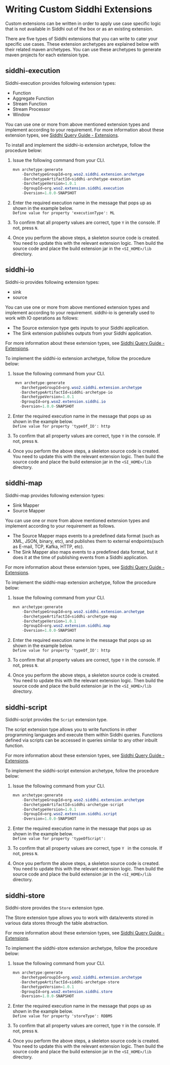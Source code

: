 # Writing Custom Siddhi Extensions

Custom extensions can be written in order to apply use case specific logic that is not available in Siddhi out of the 
box or as an existing extension.

There are five types of Siddhi extensions that you can write to cater your specific use cases. These extension 
archetypes are explained below with their related maven archetypes. You can use these archetypes to generate maven projects
for each extension type.

## siddhi-execution

Siddhi-execution provides following extension types:

- Function
- Aggregate Function
- Stream Function
- Stream Processor
- Window

You can use one or more from above mentioned extension types and
implement according to your requirement. For more information about
these extension types, see [Siddhi Query Guide -
Extensions](https://siddhi-io.github.io/siddhi/documentation/siddhi-4.x/query-guide-4.x/#extensions).

To install and implement the siddhi-io extension archetype, follow the
procedure below:

1. Issue the following command from your CLI.
   ``` java
   mvn archetype:generate
       -DarchetypeGroupId=org.wso2.siddhi.extension.archetype
       -DarchetypeArtifactId=siddhi-archetype-execution
       -DarchetypeVersion=1.0.1
       -DgroupId=org.wso2.extension.siddhi.execution
       -Dversion=1.0.0-SNAPSHOT
   ```

2. Enter the required execution name in the message that pops up as shown in the example below.  
    `Define value for property 'executionType': ML`
3. To confirm that all property values are correct, type `Y` in the console. If not, press `N`.
4. Once you perform the above steps, a skeleton source code is created. You need to update this with the relevant 
   extension logic. Then build the source code and place the build extension jar in the `<SI_HOME>/lib` directory.

## siddhi-io

Siddhi-io provides following extension types:

- sink
- source

You can use one or more from above mentioned extension types and implement according to your requirement. siddhi-io is 
generally used to work with IO operations as follows:

- The Source extension type gets inputs to your Siddhi application.
- The Sink extension publishes outputs from your Siddhi application.

For more information about these extension types, see [Siddhi Query Guide - Extensions](https://siddhi-io.github.io/siddhi/documentation/siddhi-4.x/query-guide-4.x/#extensions).

To implement the siddhi-io extension archetype, follow the procedure below:

1. Issue the following command from your CLI.

   ``` java
    mvn archetype:generate
      -DarchetypeGroupId=org.wso2.siddhi.extension.archetype
      -DarchetypeArtifactId=siddhi-archetype-io
      -DarchetypeVersion=1.0.1
      -DgroupId=org.wso2.extension.siddhi.io
      -Dversion=1.0.0-SNAPSHOT
   ```

2. Enter the required execution name in the message that pops up as shown in the example below.  
   `Define value for property 'typeOf_IO': http`

3. To confirm that all property values are correct, type `Y` in the console. If not, press `N`.

4. Once you perform the above steps, a skeleton source code is created. You need to update this with the relevant 
   extension logic. Then build the source code and place the build extension jar in the `<SI_HOME>/lib` directory.

## siddhi-map

Siddhi-map provides following extension types:

- Sink Mapper
- Source Mapper

You can use one or more from above mentioned extension types and implement according to your requirement as follows.

- The Source Mapper maps events to a predefined data format (such as XML, JSON, binary, etc), and publishes them to 
  external endpoints(such as E-mail, TCP, Kafka, HTTP, etc).
- The Sink Mapper also maps events to a predefined data format, but it does it at the time of publishing events from a 
  Siddhi application.

For more information about these extension types, see [Siddhi Query Guide - Extensions](https://siddhi-io.github.io/siddhi/documentation/siddhi-4.x/query-guide-4.x/#extensions).

To implement the siddhi-map extension archetype, follow the procedure below:

1. Issue the following command from your CLI.
   ``` java
   mvn archetype:generate
       -DarchetypeGroupId=org.wso2.siddhi.extension.archetype
       -DarchetypeArtifactId=siddhi-archetype-map
       -DarchetypeVersion=1.0.1
       -DgroupId=org.wso2.extension.siddhi.map
       -Dversion=1.0.0-SNAPSHOT
   ```

2. Enter the required execution name in the message that pops up as shown in the example below.  
    `Define value for property 'typeOf_IO': http`

3. To confirm that all property values are correct, type `Y` in the console. If not, press `N`.

4. Once you perform the above steps, a skeleton source code is created. You need to update this with the relevant 
   extension logic. Then build the source code and place the build extension jar in the `<SI_HOME>/lib` directory.

## siddhi-script

Siddhi-script provides the `Script` extension type.

The script extension type allows you to write functions in other programming languages and execute them within Siddhi 
queries. Functions defined via scripts can be accessed in queries similar to any other inbuilt function.

For more information about these extension types, see [Siddhi Query Guide - Extensions](https://siddhi-io.github.io/siddhi/documentation/siddhi-4.x/query-guide-4.x/#extensions).

To implement the siddhi-script extension archetype, follow the procedure below:

1. Issue the following command from your CLI.

   ``` java
   mvn archetype:generate
       -DarchetypeGroupId=org.wso2.siddhi.extension.archetype
       -DarchetypeArtifactId=siddhi-archetype-script
       -DarchetypeVersion=1.0.1
       -DgroupId=org.wso2.extension.siddhi.script
       -Dversion=1.0.0-SNAPSHOT
   ```

2. Enter the required execution name in the message that pops up as shown in the example below.  
   `Define value for property 'typeOfScript':`

3. To confirm that all property values are correct, type `Y ` in the console. If not, press `N`.

4. Once you perform the above steps, a skeleton source code is created. You need to update this with the relevant 
   extension logic. Then build the source code and place the build extension jar in the `<SI_HOME>/lib` directory.

## siddhi-store

Siddhi-store provides the `Store` extension type.

The Store extension type allows you to work with data/events stored in various data stores through the table abstraction.

For more information about these extension types, see [Siddhi Query Guide - Extensions](https://siddhi-io.github.io/siddhi/documentation/siddhi-4.x/query-guide-4.x/#extensions).

To implement the siddhi-store extension archetype, follow the procedure below:

1. Issue the following command from your CLI.
   ``` java
   mvn archetype:generate
      -DarchetypeGroupId=org.wso2.siddhi.extension.archetype
      -DarchetypeArtifactId=siddhi-archetype-store
      -DarchetypeVersion=1.0.1
      -DgroupId=org.wso2.extension.siddhi.store
      -Dversion=1.0.0-SNAPSHOT
   ```

2. Enter the required execution name in the message that pops up as shown in the example below.  
   `Define value for property 'storeType': RDBMS`
3. To confirm that all property values are correct, type `Y` in the console. If not, press `N`.

4. Once you perform the above steps, a skeleton source code is created. You need to update this with the relevant 
   extension logic. Then build the source code and place the build extension jar in the `<SI_HOME>/lib` directory.
